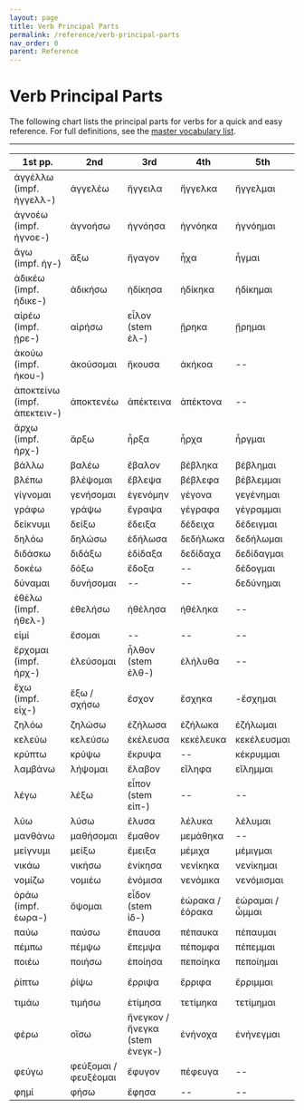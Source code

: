 ```yaml
---
layout: page
title: Verb Principal Parts
permalink: /reference/verb-principal-parts
nav_order: 0
parent: Reference
---
```


# Verb Principal Parts

The following chart lists the principal parts for verbs for a quick and easy reference. For full definitions, see the [master vocabulary list](../vocabulary/master).

***

| 1st pp. | 2nd | 3rd | 4th | 5th | 6th |
| ----------- | ----------- | ----------- | ----------- | ----------- | ----------- |
| ἀγγέλλω<br>(impf. ἠγγελλ-) | ἀγγελέω | ἤγγειλα | ἤγγελκα | ἤγγελμαι | ἠγγέλθην |
| ἀγνοέω<br>(impf. ἠγνοε-) | ἀγνοήσω | ἠγνόησα | ἠγνόηκα | ἠγνόημαι | ἠγνοήθην |
| ἄγω<br>(impf. ἠγ-) | ἄξω | ἤγαγον | ἦχα | ἦγμαι | ἤχθην |
| ἀδικέω<br>(impf. ἠδικε-) | ἀδικήσω | ἠδίκησα | ἠδίκηκα | ἠδίκημαι | ἠδικήθην |
| αἱρέω<br>(impf. ᾑρε-) | αἱρήσω | εἷλον<br>(stem ἑλ-) | ᾕρηκα | ᾕρημαι | ᾑρέθην |
| ἀκούω<br>(impf. ἠκου-) | ἀκούσομαι | ἤκουσα | ἀκήκοα | -- | ἠκούσθην |
| ἀποκτείνω<br>(impf. ἀπεκτειν-) | ἀποκτενέω | ἀπέκτεινα | ἀπέκτονα | -- | -- |
| ἄρχω<br>(impf. ἠρχ-) | ἄρξω | ἦρξα | ἦρχα | ἦργμαι | ἤρχθην |
| βάλλω | βαλέω | ἔβαλον | βέβληκα | βέβλημαι | ἐβλήθην |
| βλέπω | βλέψομαι | ἔβλεψα | βέβλεφα | βέβλεμμαι | ἐβλέφθην |
| γίγνομαι | γενήσομαι | ἐγενόμην | γέγονα | γεγένημαι | ἐγενήθην |
| γράφω | γράψω | ἔγραψα | γέγραφα | γέγραμμαι | ἐγράφην |
| δείκνυμι | δείξω | ἔδειξα | δέδειχα | δέδειγμαι | ἐδείχθην |
| δηλόω | δηλώσω | ἐδήλωσα | δεδήλωκα | δεδήλωμαι | ἐδήλωθην |
| διδάσκω | διδάξω | ἐδίδαξα | δεδίδαχα | δεδίδαγμαι | ἐδιδάχθην |
| δοκέω | δόξω | ἔδοξα | -- | δέδογμαι | -ἐδόχθην |
| δύναμαι | δυνήσομαι | -- | -- | δεδύνημαι | ἐδυνήθην |
| ἐθέλω<br>(impf. ἠθελ-) | ἐθελήσω | ἠθέλησα | ἠθέληκα | -- | -- |
| εἰμί | ἔσομαι | -- | -- | -- | -- |
| ἔρχομαι<br>(impf. ἠρχ-) | ἐλεύσομαι | ἦλθον<br>(stem ἐλθ-) | ἐλήλυθα | -- | -- |
| ἔχω<br>(impf. εἰχ-) | ἕξω / σχήσω | ἔσχον | ἔσχηκα | -ἔσχημαι | ἐσχέθην |
| ζηλόω | ζηλώσω | ἐζήλωσα | ἐζήλωκα | ἐζήλωμαι | ἐζηλώθην |
| κελεύω | κελεύσω | ἐκέλευσα | κεκέλευκα | κεκέλευσμαι | ἐκελεύσθην |
| κρύπτω | κρύψω | ἔκρυψα | -- | κέκρυμμαι | ἐκρύφθην |
| λαμβάνω | λήψομαι | ἔλαβον | εἴληφα | εἴλημμαι | ἐλήφθην |
| λέγω | λέξω | εἶπον<br>(stem εἰπ-) | -- | -- | -- |
| λύω | λύσω | ἔλυσα | λέλυκα | λέλυμαι | ἐλύθην |
| μανθάνω | μαθήσομαι | ἔμαθον | μεμάθηκα | -- | -- |
| μείγνυμι | μείξω | ἔμειξα | μέμιχα | μέμιγμαι | ἐμίγην |
| νικάω | νικήσω | ἐνίκησα | νενίκηκα | νενίκημαι | ἐνικήθην |
| νομίζω | νομιέω | ἐνόμισα | νενόμικα | νενόμισμαι | ἐνομίσθην |
| ὁράω<br>(impf. ἑωρα-)| ὄψομαι | εἶδον<br>(stem ἰδ-) | ἑώρακα / ἑόρακα | ἑώραμαι / ὦμμαι | ὤφθην |  
| παύω | παύσω | ἔπαυσα | πέπαυκα | πέπαυμαι | ἐπαύθην |
| πέμπω | πέμψω | ἔπεμψα | πέπομφα | πέπεμμαι | ἐπέμφθην |
| ποιέω | ποιήσω | ἐποίησα | πεποίηκα | πεποίημαι | ἐποιήθην |
| ῥίπτω | ῥίψω | ἔρριψα | ἔρριφα | ἔρριμμαι | ἐρρίφθην / ερρίφην |
| τιμάω | τιμήσω | ἐτίμησα | τετίμηκα | τετίμημαι | ἐτιμήθην |
| φέρω | οἴσω | ἤνεγκον / ἤνεγκα<br>(stem ἐνεγκ-)| ἐνήνοχα | ἐνήνεγμαι | ἠνέχθην<br>(stem ἐνεχθ-) |
| φεύγω | φεύξομαι / φευξέομαι | ἔφυγον | πέφευγα | -- | -- |
| φημί | φήσω | ἔφησα | -- | -- | -- |
